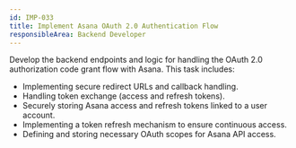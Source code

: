 ```yaml
---
id: IMP-033
title: Implement Asana OAuth 2.0 Authentication Flow
responsibleArea: Backend Developer
---
```

Develop the backend endpoints and logic for handling the OAuth 2.0 authorization code grant flow with Asana. This task includes:
*   Implementing secure redirect URLs and callback handling.
*   Handling token exchange (access and refresh tokens).
*   Securely storing Asana access and refresh tokens linked to a user account.
*   Implementing a token refresh mechanism to ensure continuous access.
*   Defining and storing necessary OAuth scopes for Asana API access.